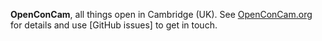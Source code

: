 **OpenConCam**, all things open in Cambridge (UK). See [OpenConCam.org](http://www.openconcam.org) for details and use [GitHub issues] to get in touch.
